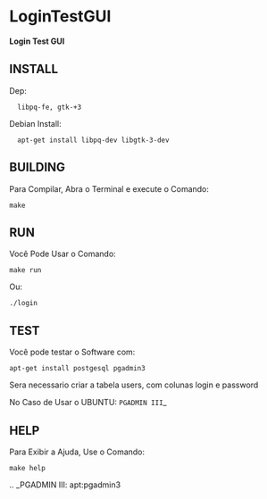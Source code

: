 # LoginTestGUI
**Login Test GUI**

INSTALL
-------
   Dep:

      libpq-fe, gtk-+3
   Debian Install:

      apt-get install libpq-dev libgtk-3-dev
BUILDING
--------
   Para Compilar, Abra o Terminal e execute o Comando:

    make
RUN
---
   Você Pode Usar o Comando:

    make run
   Ou:

    ./login
TEST
----
   Você pode testar o Software com:

    apt-get install postgesql pgadmin3
   
   Sera necessario criar a tabela users, com colunas login e password

   No Caso de Usar o UBUNTU: `PGADMIN III`_

HELP
----
   Para Exibir a Ajuda, Use o Comando:

    make help

.. _PGADMIN III: apt:pgadmin3
